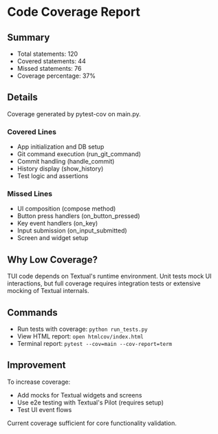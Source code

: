 # Code Coverage Report

## Summary
- Total statements: 120
- Covered statements: 44
- Missed statements: 76
- Coverage percentage: 37%

## Details
Coverage generated by pytest-cov on main.py.

### Covered Lines
- App initialization and DB setup
- Git command execution (run_git_command)
- Commit handling (handle_commit)
- History display (show_history)
- Test logic and assertions

### Missed Lines
- UI composition (compose method)
- Button press handlers (on_button_pressed)
- Key event handlers (on_key)
- Input submission (on_input_submitted)
- Screen and widget setup

## Why Low Coverage?
TUI code depends on Textual's runtime environment. Unit tests mock UI interactions, but full coverage requires integration tests or extensive mocking of Textual internals.

## Commands
- Run tests with coverage: `python run_tests.py`
- View HTML report: `open htmlcov/index.html`
- Terminal report: `pytest --cov=main --cov-report=term`

## Improvement
To increase coverage:
- Add mocks for Textual widgets and screens
- Use e2e testing with Textual's Pilot (requires setup)
- Test UI event flows

Current coverage sufficient for core functionality validation.